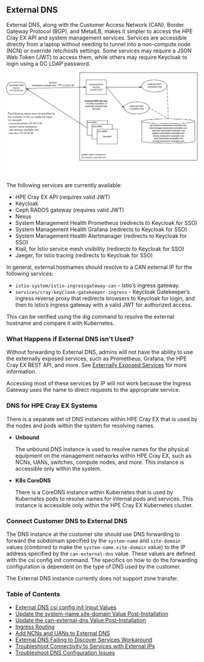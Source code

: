 ## External DNS

External DNS, along with the Customer Access Network \(CAN\), Border Gateway Protocol \(BGP\), and MetalLB, makes it simpler to access the HPE Cray EX API and system management services. Services are accessible directly from a laptop without needing to tunnel into a non-compute node \(NCN\) or override /etc/hosts settings. Some services may require a JSON Web Token \(JWT\) to access them, while others may require Keycloak to login using a DC LDAP password.

![External DNS](../../../img/operations/ExternalDNS.PNG "External DNS")

The following services are currently available:

-   HPE Cray EX API \(requires valid JWT\)
-   Keycloak
-   Ceph RADOS gateway \(requires valid JWT\)
-   Nexus
-   System Management Health Prometheus \(redirects to Keycloak for SSO\)
-   System Management Health Grafana \(redirects to Keycloak for SSO\)
-   System Management Health Alertmanager \(redirects to Keycloak for SSO\)
-   Kiali, for Istio service mesh visibility \(redirects to Keycloak for SSO\)
-   Jaeger, for Istio tracing \(redirects to Keycloak for SSO\)

In general, external hostnames should resolve to a CAN external IP for the following services:

-   `istio-system/istio-ingressgateway-can` - Istio’s ingress gateway.
-   `services/cray-keycloak-gatekeeper-ingress` - Keycloak Gatekeeper’s ingress reverse proxy that redirects browsers to Keycloak for login, and then to Istio’s ingress gateway with a valid JWT for authorized access.

This can be verified using the dig command to resolve the external hostname and compare it with Kubernetes.

### What Happens if External DNS isn't Used?

Without forwarding to External DNS, admins will not have the ability to use the externally exposed services, such as Prometheus, Grafana, the HPE Cray EX REST API, and more. See [Externally Exposed Services](Externally_Exposed_Services.md) for more information.

Accessing most of these services by IP will not work because the Ingress Gateway uses the name to direct requests to the appropriate service.

### DNS for HPE Cray EX Systems

There is a separate set of DNS instances within HPE Cray EX that is used by the nodes and pods within the system for resolving names.

-   **Unbound**

    The unbound DNS instance is used to resolve names for the physical equipment on the management networks within HPE Cray EX, such as NCNs, UANs, switches, compute nodes, and more. This instance is accessible only within the system.

-   **K8s CoreDNS**

    There is a CoreDNS instance within Kubernetes that is used by Kubernetes pods to resolve names for internal pods and services. This instance is accessible only within the HPE Cray EX Kubernetes cluster.


### Connect Customer DNS to External DNS

The DNS instance at the customer site should use DNS forwarding to forward the subdomain specified by the `system-name` and `site-domain` values \(combined to make the `system-name.site-domain` value\) to the IP address specified by the `can-external-dns` value. These values are defined with the csi config init command. The specifics on how to do the forwarding configuration is dependent on the type of DNS used by the customer.

The External DNS instance currently does not support zone transfer.

### Table of Contents

* [External DNS csi config init Input Values](External_DNS_csi_config_init_Input_Values.md)
* [Update the system-name.site-domain Value Post-Installation](Update_the_system-name_site-domain_Value_Post-Installation.md)
* [Update the can-external-dns Value Post-Installation](Update_the_can-external-dns_Value_Post-Installation.md)
* [Ingress Routing](Ingress_Routing.md)
* [Add NCNs and UANs to External DNS](Add_NCNs_and_UANs_to_External_DNS.md)
* [External DNS Failing to Discover Services Workaround](External_DNS_Failing_to_Discover_Services_Workaround.md)
* [Troubleshoot Connectivity to Services with External IPs](Troubleshoot_Systems_Not_Provisioned_with_External_IPs.md)
* [Troubleshoot DNS Configuration Issues](Troubleshoot_DNS_Configuration_Issues.md)



